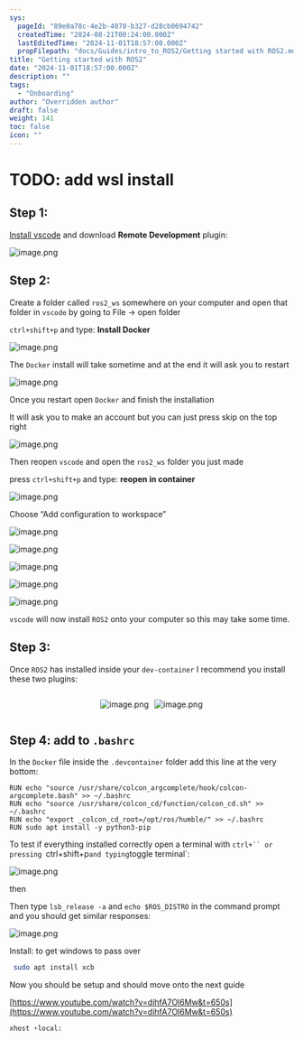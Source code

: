 ```yaml
---
sys:
  pageId: "89e0a78c-4e2b-4070-b327-d28cb0694742"
  createdTime: "2024-08-21T00:24:00.000Z"
  lastEditedTime: "2024-11-01T18:57:00.000Z"
  propFilepath: "docs/Guides/intro_to_ROS2/Getting started with ROS2.md"
title: "Getting started with ROS2"
date: "2024-11-01T18:57:00.000Z"
description: ""
tags:
  - "Onboarding"
author: "Overridden author"
draft: false
weight: 141
toc: false
icon: ""
---
```


# TODO: add wsl install

## Step 1:

[Install vscode](https://code.visualstudio.com/download) and download **Remote Development** plugin:

![image.png](https://prod-files-secure.s3.us-west-2.amazonaws.com/d518164a-d88e-44d1-a4ee-3adb3bd8bce0/efb52993-1881-4a40-b95e-6f020334f022/image.png?X-Amz-Algorithm=AWS4-HMAC-SHA256&X-Amz-Content-Sha256=UNSIGNED-PAYLOAD&X-Amz-Credential=ASIAZI2LB4665BEJH3E2%2F20250310%2Fus-west-2%2Fs3%2Faws4_request&X-Amz-Date=20250310T030808Z&X-Amz-Expires=3600&X-Amz-Security-Token=IQoJb3JpZ2luX2VjEDkaCXVzLXdlc3QtMiJHMEUCIQCcr4DFzslpUPxyLhYJDxw7ImfxKYYeHQk%2F4OAyid61FwIgQaJcjON1M0ekR0PB6cmfGcsl3u0a6EAaBlOxdE2EMyMqiAQIgv%2F%2F%2F%2F%2F%2F%2F%2F%2F%2FARAAGgw2Mzc0MjMxODM4MDUiDD49ek7JaQoTytaG0SrcA3klXP5PExQ3uQGDSgu4BbMtZtw7Pb%2FxBvF%2BqOC0%2FUsEMJi4Mf6hDfftJEhyDLO6goi0lwn7rlfZ4t2KNuo9hW1zvaXj2DHEJhmPRis8hAWTyQFRs7wzogqdUvSc6Dd8gjBhhapH9mZnSZxwgbG9kUQdqEDZLP9DurVAIh3DQ4h2bxmyjhilhTm6avbtVx%2FKoh4YKpX22kSCuIZQRyg3EUWxaRtIKfs5FwtfPmAiEzHYwJmUkWVxacZSrTvoTUsoP6GWnt8gR3kmbCMJbOBuCInKFjVYMlZQp%2BhpBDyggEMiTMaHLmeEi9ZW66uIK7QzXUqQS5gaABTqjuhboxzctoDOBcMUQLtf4KGscNFZh2No88MsReRWKtfLtYX5hPCCTFvnZ6fc6lmDhMuJekoj1WjiZm146urqUneqipc1%2BeHsrt9buhYzELs5Ze6%2FgKLSBr0byhkFyJm2l0oYUUpqeHBTmr8UzaAbxG3NlkJ9QNx%2B15AHsNcT4%2Bw6l0FxZYlR4SBeJC4OKS4KwLdbzktWDgPfWHkukvxs%2FwwngBpmE2y%2F1nSQ3HymlTHblZ4a4vzjMf7t6PtlCczDjZdTXf0wLmr0L0CIi8dcuOY9XId0OCTxbhzfctKmqfyID09KMJr7uL4GOqUBuOctqSld2B9Gx1jFs7o6TzD5ErvrurxnjWi1%2FRzKt2TMH8t20q3X8hNvVdxdjEkSYE00%2FAnS14q%2FPa3zRDCEZdUaxrIzGYmsiOSfUSP3%2FgRYkXp8nCIO8zBlwRXD%2BCcENAS7y4N%2FpT1YkKd4wQtz%2BXMbSic9sSLsCkM4A%2BuBHet0MGrdwIs1uUQ0FixF1d7riNGYswoZ64Y1Xf1IWXrGIGZYG632&X-Amz-Signature=67a312be94aaeb1ed097acc072bf06f30e9de5e0214717385baf49fed6dadc3b&X-Amz-SignedHeaders=host&x-id=GetObject)

## Step 2:

Create a folder called `ros2_ws` somewhere on your computer and open that folder in `vscode` by going to File → open folder 

`ctrl+shift+p` and type: **Install Docker**

![image.png](https://prod-files-secure.s3.us-west-2.amazonaws.com/d518164a-d88e-44d1-a4ee-3adb3bd8bce0/2269dc0e-1cd5-47ff-bceb-c04ad9b2eab0/image.png?X-Amz-Algorithm=AWS4-HMAC-SHA256&X-Amz-Content-Sha256=UNSIGNED-PAYLOAD&X-Amz-Credential=ASIAZI2LB4665BEJH3E2%2F20250310%2Fus-west-2%2Fs3%2Faws4_request&X-Amz-Date=20250310T030808Z&X-Amz-Expires=3600&X-Amz-Security-Token=IQoJb3JpZ2luX2VjEDkaCXVzLXdlc3QtMiJHMEUCIQCcr4DFzslpUPxyLhYJDxw7ImfxKYYeHQk%2F4OAyid61FwIgQaJcjON1M0ekR0PB6cmfGcsl3u0a6EAaBlOxdE2EMyMqiAQIgv%2F%2F%2F%2F%2F%2F%2F%2F%2F%2FARAAGgw2Mzc0MjMxODM4MDUiDD49ek7JaQoTytaG0SrcA3klXP5PExQ3uQGDSgu4BbMtZtw7Pb%2FxBvF%2BqOC0%2FUsEMJi4Mf6hDfftJEhyDLO6goi0lwn7rlfZ4t2KNuo9hW1zvaXj2DHEJhmPRis8hAWTyQFRs7wzogqdUvSc6Dd8gjBhhapH9mZnSZxwgbG9kUQdqEDZLP9DurVAIh3DQ4h2bxmyjhilhTm6avbtVx%2FKoh4YKpX22kSCuIZQRyg3EUWxaRtIKfs5FwtfPmAiEzHYwJmUkWVxacZSrTvoTUsoP6GWnt8gR3kmbCMJbOBuCInKFjVYMlZQp%2BhpBDyggEMiTMaHLmeEi9ZW66uIK7QzXUqQS5gaABTqjuhboxzctoDOBcMUQLtf4KGscNFZh2No88MsReRWKtfLtYX5hPCCTFvnZ6fc6lmDhMuJekoj1WjiZm146urqUneqipc1%2BeHsrt9buhYzELs5Ze6%2FgKLSBr0byhkFyJm2l0oYUUpqeHBTmr8UzaAbxG3NlkJ9QNx%2B15AHsNcT4%2Bw6l0FxZYlR4SBeJC4OKS4KwLdbzktWDgPfWHkukvxs%2FwwngBpmE2y%2F1nSQ3HymlTHblZ4a4vzjMf7t6PtlCczDjZdTXf0wLmr0L0CIi8dcuOY9XId0OCTxbhzfctKmqfyID09KMJr7uL4GOqUBuOctqSld2B9Gx1jFs7o6TzD5ErvrurxnjWi1%2FRzKt2TMH8t20q3X8hNvVdxdjEkSYE00%2FAnS14q%2FPa3zRDCEZdUaxrIzGYmsiOSfUSP3%2FgRYkXp8nCIO8zBlwRXD%2BCcENAS7y4N%2FpT1YkKd4wQtz%2BXMbSic9sSLsCkM4A%2BuBHet0MGrdwIs1uUQ0FixF1d7riNGYswoZ64Y1Xf1IWXrGIGZYG632&X-Amz-Signature=864abb2736c01fcb78b2a742a8e9e67dcb6234da0062443c67d26d904ea7a20e&X-Amz-SignedHeaders=host&x-id=GetObject)

The `Docker` install will take sometime and at the end it will ask you to restart

![image.png](https://prod-files-secure.s3.us-west-2.amazonaws.com/d518164a-d88e-44d1-a4ee-3adb3bd8bce0/ed233f78-be33-4b1f-b89c-9c346c0e961e/image.png?X-Amz-Algorithm=AWS4-HMAC-SHA256&X-Amz-Content-Sha256=UNSIGNED-PAYLOAD&X-Amz-Credential=ASIAZI2LB4665BEJH3E2%2F20250310%2Fus-west-2%2Fs3%2Faws4_request&X-Amz-Date=20250310T030808Z&X-Amz-Expires=3600&X-Amz-Security-Token=IQoJb3JpZ2luX2VjEDkaCXVzLXdlc3QtMiJHMEUCIQCcr4DFzslpUPxyLhYJDxw7ImfxKYYeHQk%2F4OAyid61FwIgQaJcjON1M0ekR0PB6cmfGcsl3u0a6EAaBlOxdE2EMyMqiAQIgv%2F%2F%2F%2F%2F%2F%2F%2F%2F%2FARAAGgw2Mzc0MjMxODM4MDUiDD49ek7JaQoTytaG0SrcA3klXP5PExQ3uQGDSgu4BbMtZtw7Pb%2FxBvF%2BqOC0%2FUsEMJi4Mf6hDfftJEhyDLO6goi0lwn7rlfZ4t2KNuo9hW1zvaXj2DHEJhmPRis8hAWTyQFRs7wzogqdUvSc6Dd8gjBhhapH9mZnSZxwgbG9kUQdqEDZLP9DurVAIh3DQ4h2bxmyjhilhTm6avbtVx%2FKoh4YKpX22kSCuIZQRyg3EUWxaRtIKfs5FwtfPmAiEzHYwJmUkWVxacZSrTvoTUsoP6GWnt8gR3kmbCMJbOBuCInKFjVYMlZQp%2BhpBDyggEMiTMaHLmeEi9ZW66uIK7QzXUqQS5gaABTqjuhboxzctoDOBcMUQLtf4KGscNFZh2No88MsReRWKtfLtYX5hPCCTFvnZ6fc6lmDhMuJekoj1WjiZm146urqUneqipc1%2BeHsrt9buhYzELs5Ze6%2FgKLSBr0byhkFyJm2l0oYUUpqeHBTmr8UzaAbxG3NlkJ9QNx%2B15AHsNcT4%2Bw6l0FxZYlR4SBeJC4OKS4KwLdbzktWDgPfWHkukvxs%2FwwngBpmE2y%2F1nSQ3HymlTHblZ4a4vzjMf7t6PtlCczDjZdTXf0wLmr0L0CIi8dcuOY9XId0OCTxbhzfctKmqfyID09KMJr7uL4GOqUBuOctqSld2B9Gx1jFs7o6TzD5ErvrurxnjWi1%2FRzKt2TMH8t20q3X8hNvVdxdjEkSYE00%2FAnS14q%2FPa3zRDCEZdUaxrIzGYmsiOSfUSP3%2FgRYkXp8nCIO8zBlwRXD%2BCcENAS7y4N%2FpT1YkKd4wQtz%2BXMbSic9sSLsCkM4A%2BuBHet0MGrdwIs1uUQ0FixF1d7riNGYswoZ64Y1Xf1IWXrGIGZYG632&X-Amz-Signature=7588591a12c3576c58a8ca904b3c011aa2a4f3555c9a64b1c90c030f093c65bd&X-Amz-SignedHeaders=host&x-id=GetObject)

Once you restart open `Docker` and finish the installation

It will ask you to make an account but you can just press skip on the top right

![image.png](https://prod-files-secure.s3.us-west-2.amazonaws.com/d518164a-d88e-44d1-a4ee-3adb3bd8bce0/21010ad9-1659-4fd9-9f59-9932a09b2a3d/image.png?X-Amz-Algorithm=AWS4-HMAC-SHA256&X-Amz-Content-Sha256=UNSIGNED-PAYLOAD&X-Amz-Credential=ASIAZI2LB4665BEJH3E2%2F20250310%2Fus-west-2%2Fs3%2Faws4_request&X-Amz-Date=20250310T030809Z&X-Amz-Expires=3600&X-Amz-Security-Token=IQoJb3JpZ2luX2VjEDkaCXVzLXdlc3QtMiJHMEUCIQCcr4DFzslpUPxyLhYJDxw7ImfxKYYeHQk%2F4OAyid61FwIgQaJcjON1M0ekR0PB6cmfGcsl3u0a6EAaBlOxdE2EMyMqiAQIgv%2F%2F%2F%2F%2F%2F%2F%2F%2F%2FARAAGgw2Mzc0MjMxODM4MDUiDD49ek7JaQoTytaG0SrcA3klXP5PExQ3uQGDSgu4BbMtZtw7Pb%2FxBvF%2BqOC0%2FUsEMJi4Mf6hDfftJEhyDLO6goi0lwn7rlfZ4t2KNuo9hW1zvaXj2DHEJhmPRis8hAWTyQFRs7wzogqdUvSc6Dd8gjBhhapH9mZnSZxwgbG9kUQdqEDZLP9DurVAIh3DQ4h2bxmyjhilhTm6avbtVx%2FKoh4YKpX22kSCuIZQRyg3EUWxaRtIKfs5FwtfPmAiEzHYwJmUkWVxacZSrTvoTUsoP6GWnt8gR3kmbCMJbOBuCInKFjVYMlZQp%2BhpBDyggEMiTMaHLmeEi9ZW66uIK7QzXUqQS5gaABTqjuhboxzctoDOBcMUQLtf4KGscNFZh2No88MsReRWKtfLtYX5hPCCTFvnZ6fc6lmDhMuJekoj1WjiZm146urqUneqipc1%2BeHsrt9buhYzELs5Ze6%2FgKLSBr0byhkFyJm2l0oYUUpqeHBTmr8UzaAbxG3NlkJ9QNx%2B15AHsNcT4%2Bw6l0FxZYlR4SBeJC4OKS4KwLdbzktWDgPfWHkukvxs%2FwwngBpmE2y%2F1nSQ3HymlTHblZ4a4vzjMf7t6PtlCczDjZdTXf0wLmr0L0CIi8dcuOY9XId0OCTxbhzfctKmqfyID09KMJr7uL4GOqUBuOctqSld2B9Gx1jFs7o6TzD5ErvrurxnjWi1%2FRzKt2TMH8t20q3X8hNvVdxdjEkSYE00%2FAnS14q%2FPa3zRDCEZdUaxrIzGYmsiOSfUSP3%2FgRYkXp8nCIO8zBlwRXD%2BCcENAS7y4N%2FpT1YkKd4wQtz%2BXMbSic9sSLsCkM4A%2BuBHet0MGrdwIs1uUQ0FixF1d7riNGYswoZ64Y1Xf1IWXrGIGZYG632&X-Amz-Signature=d0dbae22f683b318b8e9465b3753fe75336db07ed7718e143a7def092f9d5191&X-Amz-SignedHeaders=host&x-id=GetObject)

Then reopen `vscode` and open the `ros2_ws` folder you just made

press `ctrl+shift+p` and type: **reopen in container**

![image.png](https://prod-files-secure.s3.us-west-2.amazonaws.com/d518164a-d88e-44d1-a4ee-3adb3bd8bce0/4e93b8c2-41ad-488c-8095-c74205196118/image.png?X-Amz-Algorithm=AWS4-HMAC-SHA256&X-Amz-Content-Sha256=UNSIGNED-PAYLOAD&X-Amz-Credential=ASIAZI2LB4665BEJH3E2%2F20250310%2Fus-west-2%2Fs3%2Faws4_request&X-Amz-Date=20250310T030808Z&X-Amz-Expires=3600&X-Amz-Security-Token=IQoJb3JpZ2luX2VjEDkaCXVzLXdlc3QtMiJHMEUCIQCcr4DFzslpUPxyLhYJDxw7ImfxKYYeHQk%2F4OAyid61FwIgQaJcjON1M0ekR0PB6cmfGcsl3u0a6EAaBlOxdE2EMyMqiAQIgv%2F%2F%2F%2F%2F%2F%2F%2F%2F%2FARAAGgw2Mzc0MjMxODM4MDUiDD49ek7JaQoTytaG0SrcA3klXP5PExQ3uQGDSgu4BbMtZtw7Pb%2FxBvF%2BqOC0%2FUsEMJi4Mf6hDfftJEhyDLO6goi0lwn7rlfZ4t2KNuo9hW1zvaXj2DHEJhmPRis8hAWTyQFRs7wzogqdUvSc6Dd8gjBhhapH9mZnSZxwgbG9kUQdqEDZLP9DurVAIh3DQ4h2bxmyjhilhTm6avbtVx%2FKoh4YKpX22kSCuIZQRyg3EUWxaRtIKfs5FwtfPmAiEzHYwJmUkWVxacZSrTvoTUsoP6GWnt8gR3kmbCMJbOBuCInKFjVYMlZQp%2BhpBDyggEMiTMaHLmeEi9ZW66uIK7QzXUqQS5gaABTqjuhboxzctoDOBcMUQLtf4KGscNFZh2No88MsReRWKtfLtYX5hPCCTFvnZ6fc6lmDhMuJekoj1WjiZm146urqUneqipc1%2BeHsrt9buhYzELs5Ze6%2FgKLSBr0byhkFyJm2l0oYUUpqeHBTmr8UzaAbxG3NlkJ9QNx%2B15AHsNcT4%2Bw6l0FxZYlR4SBeJC4OKS4KwLdbzktWDgPfWHkukvxs%2FwwngBpmE2y%2F1nSQ3HymlTHblZ4a4vzjMf7t6PtlCczDjZdTXf0wLmr0L0CIi8dcuOY9XId0OCTxbhzfctKmqfyID09KMJr7uL4GOqUBuOctqSld2B9Gx1jFs7o6TzD5ErvrurxnjWi1%2FRzKt2TMH8t20q3X8hNvVdxdjEkSYE00%2FAnS14q%2FPa3zRDCEZdUaxrIzGYmsiOSfUSP3%2FgRYkXp8nCIO8zBlwRXD%2BCcENAS7y4N%2FpT1YkKd4wQtz%2BXMbSic9sSLsCkM4A%2BuBHet0MGrdwIs1uUQ0FixF1d7riNGYswoZ64Y1Xf1IWXrGIGZYG632&X-Amz-Signature=e9c9d73e9981cad1b6ebab276a90b4afb0b4d435defb6cfbcd38597441e690d3&X-Amz-SignedHeaders=host&x-id=GetObject)

Choose “Add configuration to workspace”

![image.png](https://prod-files-secure.s3.us-west-2.amazonaws.com/d518164a-d88e-44d1-a4ee-3adb3bd8bce0/9560b282-5060-4989-ba37-97e7b2c22476/image.png?X-Amz-Algorithm=AWS4-HMAC-SHA256&X-Amz-Content-Sha256=UNSIGNED-PAYLOAD&X-Amz-Credential=ASIAZI2LB4665BEJH3E2%2F20250310%2Fus-west-2%2Fs3%2Faws4_request&X-Amz-Date=20250310T030808Z&X-Amz-Expires=3600&X-Amz-Security-Token=IQoJb3JpZ2luX2VjEDkaCXVzLXdlc3QtMiJHMEUCIQCcr4DFzslpUPxyLhYJDxw7ImfxKYYeHQk%2F4OAyid61FwIgQaJcjON1M0ekR0PB6cmfGcsl3u0a6EAaBlOxdE2EMyMqiAQIgv%2F%2F%2F%2F%2F%2F%2F%2F%2F%2FARAAGgw2Mzc0MjMxODM4MDUiDD49ek7JaQoTytaG0SrcA3klXP5PExQ3uQGDSgu4BbMtZtw7Pb%2FxBvF%2BqOC0%2FUsEMJi4Mf6hDfftJEhyDLO6goi0lwn7rlfZ4t2KNuo9hW1zvaXj2DHEJhmPRis8hAWTyQFRs7wzogqdUvSc6Dd8gjBhhapH9mZnSZxwgbG9kUQdqEDZLP9DurVAIh3DQ4h2bxmyjhilhTm6avbtVx%2FKoh4YKpX22kSCuIZQRyg3EUWxaRtIKfs5FwtfPmAiEzHYwJmUkWVxacZSrTvoTUsoP6GWnt8gR3kmbCMJbOBuCInKFjVYMlZQp%2BhpBDyggEMiTMaHLmeEi9ZW66uIK7QzXUqQS5gaABTqjuhboxzctoDOBcMUQLtf4KGscNFZh2No88MsReRWKtfLtYX5hPCCTFvnZ6fc6lmDhMuJekoj1WjiZm146urqUneqipc1%2BeHsrt9buhYzELs5Ze6%2FgKLSBr0byhkFyJm2l0oYUUpqeHBTmr8UzaAbxG3NlkJ9QNx%2B15AHsNcT4%2Bw6l0FxZYlR4SBeJC4OKS4KwLdbzktWDgPfWHkukvxs%2FwwngBpmE2y%2F1nSQ3HymlTHblZ4a4vzjMf7t6PtlCczDjZdTXf0wLmr0L0CIi8dcuOY9XId0OCTxbhzfctKmqfyID09KMJr7uL4GOqUBuOctqSld2B9Gx1jFs7o6TzD5ErvrurxnjWi1%2FRzKt2TMH8t20q3X8hNvVdxdjEkSYE00%2FAnS14q%2FPa3zRDCEZdUaxrIzGYmsiOSfUSP3%2FgRYkXp8nCIO8zBlwRXD%2BCcENAS7y4N%2FpT1YkKd4wQtz%2BXMbSic9sSLsCkM4A%2BuBHet0MGrdwIs1uUQ0FixF1d7riNGYswoZ64Y1Xf1IWXrGIGZYG632&X-Amz-Signature=257f0ef2f2f563f553e28a640d73ce0ad33c7381b71ed21da157bde512aa2470&X-Amz-SignedHeaders=host&x-id=GetObject)

![image.png](https://prod-files-secure.s3.us-west-2.amazonaws.com/d518164a-d88e-44d1-a4ee-3adb3bd8bce0/2ee63f81-886b-48e8-a553-dc6e5eac99e4/image.png?X-Amz-Algorithm=AWS4-HMAC-SHA256&X-Amz-Content-Sha256=UNSIGNED-PAYLOAD&X-Amz-Credential=ASIAZI2LB4665BEJH3E2%2F20250310%2Fus-west-2%2Fs3%2Faws4_request&X-Amz-Date=20250310T030808Z&X-Amz-Expires=3600&X-Amz-Security-Token=IQoJb3JpZ2luX2VjEDkaCXVzLXdlc3QtMiJHMEUCIQCcr4DFzslpUPxyLhYJDxw7ImfxKYYeHQk%2F4OAyid61FwIgQaJcjON1M0ekR0PB6cmfGcsl3u0a6EAaBlOxdE2EMyMqiAQIgv%2F%2F%2F%2F%2F%2F%2F%2F%2F%2FARAAGgw2Mzc0MjMxODM4MDUiDD49ek7JaQoTytaG0SrcA3klXP5PExQ3uQGDSgu4BbMtZtw7Pb%2FxBvF%2BqOC0%2FUsEMJi4Mf6hDfftJEhyDLO6goi0lwn7rlfZ4t2KNuo9hW1zvaXj2DHEJhmPRis8hAWTyQFRs7wzogqdUvSc6Dd8gjBhhapH9mZnSZxwgbG9kUQdqEDZLP9DurVAIh3DQ4h2bxmyjhilhTm6avbtVx%2FKoh4YKpX22kSCuIZQRyg3EUWxaRtIKfs5FwtfPmAiEzHYwJmUkWVxacZSrTvoTUsoP6GWnt8gR3kmbCMJbOBuCInKFjVYMlZQp%2BhpBDyggEMiTMaHLmeEi9ZW66uIK7QzXUqQS5gaABTqjuhboxzctoDOBcMUQLtf4KGscNFZh2No88MsReRWKtfLtYX5hPCCTFvnZ6fc6lmDhMuJekoj1WjiZm146urqUneqipc1%2BeHsrt9buhYzELs5Ze6%2FgKLSBr0byhkFyJm2l0oYUUpqeHBTmr8UzaAbxG3NlkJ9QNx%2B15AHsNcT4%2Bw6l0FxZYlR4SBeJC4OKS4KwLdbzktWDgPfWHkukvxs%2FwwngBpmE2y%2F1nSQ3HymlTHblZ4a4vzjMf7t6PtlCczDjZdTXf0wLmr0L0CIi8dcuOY9XId0OCTxbhzfctKmqfyID09KMJr7uL4GOqUBuOctqSld2B9Gx1jFs7o6TzD5ErvrurxnjWi1%2FRzKt2TMH8t20q3X8hNvVdxdjEkSYE00%2FAnS14q%2FPa3zRDCEZdUaxrIzGYmsiOSfUSP3%2FgRYkXp8nCIO8zBlwRXD%2BCcENAS7y4N%2FpT1YkKd4wQtz%2BXMbSic9sSLsCkM4A%2BuBHet0MGrdwIs1uUQ0FixF1d7riNGYswoZ64Y1Xf1IWXrGIGZYG632&X-Amz-Signature=040688da61ef6113c7b44a49c44f22a3e4c76f7f175cb81bb91ba74dec442a99&X-Amz-SignedHeaders=host&x-id=GetObject)

![image.png](https://prod-files-secure.s3.us-west-2.amazonaws.com/d518164a-d88e-44d1-a4ee-3adb3bd8bce0/ae1580b2-b048-407e-aed9-b584224a7a04/image.png?X-Amz-Algorithm=AWS4-HMAC-SHA256&X-Amz-Content-Sha256=UNSIGNED-PAYLOAD&X-Amz-Credential=ASIAZI2LB4665BEJH3E2%2F20250310%2Fus-west-2%2Fs3%2Faws4_request&X-Amz-Date=20250310T030808Z&X-Amz-Expires=3600&X-Amz-Security-Token=IQoJb3JpZ2luX2VjEDkaCXVzLXdlc3QtMiJHMEUCIQCcr4DFzslpUPxyLhYJDxw7ImfxKYYeHQk%2F4OAyid61FwIgQaJcjON1M0ekR0PB6cmfGcsl3u0a6EAaBlOxdE2EMyMqiAQIgv%2F%2F%2F%2F%2F%2F%2F%2F%2F%2FARAAGgw2Mzc0MjMxODM4MDUiDD49ek7JaQoTytaG0SrcA3klXP5PExQ3uQGDSgu4BbMtZtw7Pb%2FxBvF%2BqOC0%2FUsEMJi4Mf6hDfftJEhyDLO6goi0lwn7rlfZ4t2KNuo9hW1zvaXj2DHEJhmPRis8hAWTyQFRs7wzogqdUvSc6Dd8gjBhhapH9mZnSZxwgbG9kUQdqEDZLP9DurVAIh3DQ4h2bxmyjhilhTm6avbtVx%2FKoh4YKpX22kSCuIZQRyg3EUWxaRtIKfs5FwtfPmAiEzHYwJmUkWVxacZSrTvoTUsoP6GWnt8gR3kmbCMJbOBuCInKFjVYMlZQp%2BhpBDyggEMiTMaHLmeEi9ZW66uIK7QzXUqQS5gaABTqjuhboxzctoDOBcMUQLtf4KGscNFZh2No88MsReRWKtfLtYX5hPCCTFvnZ6fc6lmDhMuJekoj1WjiZm146urqUneqipc1%2BeHsrt9buhYzELs5Ze6%2FgKLSBr0byhkFyJm2l0oYUUpqeHBTmr8UzaAbxG3NlkJ9QNx%2B15AHsNcT4%2Bw6l0FxZYlR4SBeJC4OKS4KwLdbzktWDgPfWHkukvxs%2FwwngBpmE2y%2F1nSQ3HymlTHblZ4a4vzjMf7t6PtlCczDjZdTXf0wLmr0L0CIi8dcuOY9XId0OCTxbhzfctKmqfyID09KMJr7uL4GOqUBuOctqSld2B9Gx1jFs7o6TzD5ErvrurxnjWi1%2FRzKt2TMH8t20q3X8hNvVdxdjEkSYE00%2FAnS14q%2FPa3zRDCEZdUaxrIzGYmsiOSfUSP3%2FgRYkXp8nCIO8zBlwRXD%2BCcENAS7y4N%2FpT1YkKd4wQtz%2BXMbSic9sSLsCkM4A%2BuBHet0MGrdwIs1uUQ0FixF1d7riNGYswoZ64Y1Xf1IWXrGIGZYG632&X-Amz-Signature=d8c6c5538279a3833b835da919a13732fad4242cc37015a09ecc19809826088f&X-Amz-SignedHeaders=host&x-id=GetObject)

![image.png](https://prod-files-secure.s3.us-west-2.amazonaws.com/d518164a-d88e-44d1-a4ee-3adb3bd8bce0/53255b28-f75e-430f-b9e3-c0ac8577e42b/image.png?X-Amz-Algorithm=AWS4-HMAC-SHA256&X-Amz-Content-Sha256=UNSIGNED-PAYLOAD&X-Amz-Credential=ASIAZI2LB4665BEJH3E2%2F20250310%2Fus-west-2%2Fs3%2Faws4_request&X-Amz-Date=20250310T030808Z&X-Amz-Expires=3600&X-Amz-Security-Token=IQoJb3JpZ2luX2VjEDkaCXVzLXdlc3QtMiJHMEUCIQCcr4DFzslpUPxyLhYJDxw7ImfxKYYeHQk%2F4OAyid61FwIgQaJcjON1M0ekR0PB6cmfGcsl3u0a6EAaBlOxdE2EMyMqiAQIgv%2F%2F%2F%2F%2F%2F%2F%2F%2F%2FARAAGgw2Mzc0MjMxODM4MDUiDD49ek7JaQoTytaG0SrcA3klXP5PExQ3uQGDSgu4BbMtZtw7Pb%2FxBvF%2BqOC0%2FUsEMJi4Mf6hDfftJEhyDLO6goi0lwn7rlfZ4t2KNuo9hW1zvaXj2DHEJhmPRis8hAWTyQFRs7wzogqdUvSc6Dd8gjBhhapH9mZnSZxwgbG9kUQdqEDZLP9DurVAIh3DQ4h2bxmyjhilhTm6avbtVx%2FKoh4YKpX22kSCuIZQRyg3EUWxaRtIKfs5FwtfPmAiEzHYwJmUkWVxacZSrTvoTUsoP6GWnt8gR3kmbCMJbOBuCInKFjVYMlZQp%2BhpBDyggEMiTMaHLmeEi9ZW66uIK7QzXUqQS5gaABTqjuhboxzctoDOBcMUQLtf4KGscNFZh2No88MsReRWKtfLtYX5hPCCTFvnZ6fc6lmDhMuJekoj1WjiZm146urqUneqipc1%2BeHsrt9buhYzELs5Ze6%2FgKLSBr0byhkFyJm2l0oYUUpqeHBTmr8UzaAbxG3NlkJ9QNx%2B15AHsNcT4%2Bw6l0FxZYlR4SBeJC4OKS4KwLdbzktWDgPfWHkukvxs%2FwwngBpmE2y%2F1nSQ3HymlTHblZ4a4vzjMf7t6PtlCczDjZdTXf0wLmr0L0CIi8dcuOY9XId0OCTxbhzfctKmqfyID09KMJr7uL4GOqUBuOctqSld2B9Gx1jFs7o6TzD5ErvrurxnjWi1%2FRzKt2TMH8t20q3X8hNvVdxdjEkSYE00%2FAnS14q%2FPa3zRDCEZdUaxrIzGYmsiOSfUSP3%2FgRYkXp8nCIO8zBlwRXD%2BCcENAS7y4N%2FpT1YkKd4wQtz%2BXMbSic9sSLsCkM4A%2BuBHet0MGrdwIs1uUQ0FixF1d7riNGYswoZ64Y1Xf1IWXrGIGZYG632&X-Amz-Signature=62ee8d1b385d3b81ba2c2e742c99a38b553a9abc4f0cb8e3d326ecbcfe3fb0cf&X-Amz-SignedHeaders=host&x-id=GetObject)

![image.png](https://prod-files-secure.s3.us-west-2.amazonaws.com/d518164a-d88e-44d1-a4ee-3adb3bd8bce0/7c562767-5af9-4ffb-97d1-327bcdf4ee00/image.png?X-Amz-Algorithm=AWS4-HMAC-SHA256&X-Amz-Content-Sha256=UNSIGNED-PAYLOAD&X-Amz-Credential=ASIAZI2LB4665BEJH3E2%2F20250310%2Fus-west-2%2Fs3%2Faws4_request&X-Amz-Date=20250310T030808Z&X-Amz-Expires=3600&X-Amz-Security-Token=IQoJb3JpZ2luX2VjEDkaCXVzLXdlc3QtMiJHMEUCIQCcr4DFzslpUPxyLhYJDxw7ImfxKYYeHQk%2F4OAyid61FwIgQaJcjON1M0ekR0PB6cmfGcsl3u0a6EAaBlOxdE2EMyMqiAQIgv%2F%2F%2F%2F%2F%2F%2F%2F%2F%2FARAAGgw2Mzc0MjMxODM4MDUiDD49ek7JaQoTytaG0SrcA3klXP5PExQ3uQGDSgu4BbMtZtw7Pb%2FxBvF%2BqOC0%2FUsEMJi4Mf6hDfftJEhyDLO6goi0lwn7rlfZ4t2KNuo9hW1zvaXj2DHEJhmPRis8hAWTyQFRs7wzogqdUvSc6Dd8gjBhhapH9mZnSZxwgbG9kUQdqEDZLP9DurVAIh3DQ4h2bxmyjhilhTm6avbtVx%2FKoh4YKpX22kSCuIZQRyg3EUWxaRtIKfs5FwtfPmAiEzHYwJmUkWVxacZSrTvoTUsoP6GWnt8gR3kmbCMJbOBuCInKFjVYMlZQp%2BhpBDyggEMiTMaHLmeEi9ZW66uIK7QzXUqQS5gaABTqjuhboxzctoDOBcMUQLtf4KGscNFZh2No88MsReRWKtfLtYX5hPCCTFvnZ6fc6lmDhMuJekoj1WjiZm146urqUneqipc1%2BeHsrt9buhYzELs5Ze6%2FgKLSBr0byhkFyJm2l0oYUUpqeHBTmr8UzaAbxG3NlkJ9QNx%2B15AHsNcT4%2Bw6l0FxZYlR4SBeJC4OKS4KwLdbzktWDgPfWHkukvxs%2FwwngBpmE2y%2F1nSQ3HymlTHblZ4a4vzjMf7t6PtlCczDjZdTXf0wLmr0L0CIi8dcuOY9XId0OCTxbhzfctKmqfyID09KMJr7uL4GOqUBuOctqSld2B9Gx1jFs7o6TzD5ErvrurxnjWi1%2FRzKt2TMH8t20q3X8hNvVdxdjEkSYE00%2FAnS14q%2FPa3zRDCEZdUaxrIzGYmsiOSfUSP3%2FgRYkXp8nCIO8zBlwRXD%2BCcENAS7y4N%2FpT1YkKd4wQtz%2BXMbSic9sSLsCkM4A%2BuBHet0MGrdwIs1uUQ0FixF1d7riNGYswoZ64Y1Xf1IWXrGIGZYG632&X-Amz-Signature=283b10470f4db290cbb314a6c15386ff5279bf90e46c9ab540006656166f1cdb&X-Amz-SignedHeaders=host&x-id=GetObject)

`vscode` will now install `ROS2` onto your computer so this may take some time.

## Step 3:

Once `ROS2` has installed inside your `dev-container` I recommend you install these two plugins:

<div style="display: flex;flex-direction: row; column-gap:10px; max-width: 630px;justify-content: center;">
<div>

![image.png](https://prod-files-secure.s3.us-west-2.amazonaws.com/d518164a-d88e-44d1-a4ee-3adb3bd8bce0/3fc3d550-5a54-4ba1-ba6b-faa01cdb7369/image.png?X-Amz-Algorithm=AWS4-HMAC-SHA256&X-Amz-Content-Sha256=UNSIGNED-PAYLOAD&X-Amz-Credential=ASIAZI2LB466RBXXQFYR%2F20250310%2Fus-west-2%2Fs3%2Faws4_request&X-Amz-Date=20250310T030813Z&X-Amz-Expires=3600&X-Amz-Security-Token=IQoJb3JpZ2luX2VjEDkaCXVzLXdlc3QtMiJHMEUCIQCyREPT1EbR6rMQeP%2B8R1yMfRjXUeA6%2FK455m06FedYiwIgaGIeILmlbWc33ChugIrzzsBMn%2FXw%2FNkpQdnGiG2qPAIqiAQIgv%2F%2F%2F%2F%2F%2F%2F%2F%2F%2FARAAGgw2Mzc0MjMxODM4MDUiDJ5PvaObAY1TTD9keCrcA2oeEctsWEeOi%2BpvoQ7ReKSCmfgHkGVg9BQkeOQ3rgUefTOoYyfeNRiTSBIWin1EG9zq%2FMIU3Cq1zoM3%2FWZOS0ztySfmeQZfnaO%2BE1JBZbUfIsxL52JPv9hJmyijXTUaYgJ7HRdciHpvQuEj%2FcsvU9PH%2BcKcU7FUwJ%2FeKOrg0wpeb14NPx3vslw1yMHMlmOr%2F6IqZvO1mIs%2BuR669UUENig0zgqttmdQ6WqJizdBW5XSJw9%2F103%2FLxnPSii4V5vPNlxT6jZlQcoSU6iwO%2FcDAgAWtqqcOa%2BIckHEQSGkMgnoY3cIMBbgas%2B60uRbt8q3jEPpvzjR9zjfw6qI4cfc2gRJMmSaB0ZioIpLoYtjPah5M6n77H76%2BEQDOObQtBXfTQnM78AVrVdRZXAHoIvFkD54fSJHOz5H77GX0oKGixBVAgBXNTta87Olcp%2FICPlLvNPjHve1zlsB8yeQ6wjEGftYX7TM7G%2FFiKlt0I5iE4S%2BRiQb6jHA26mhXyqml1MUnW6KBYZWHFAPXS2SVh9AgsUsceoERZuaZQZ5uYo1nmTyLYT5lXz8dL6OIJ25owr7bFuzR23a7puqFudB%2Bqt%2B6DhfewRoN5nRsn7zrpCgy2KV2WLOwdqnVYOXUrhDMJ77uL4GOqUBBxf%2B8dnNkxcWeqDM6%2BpTH3phHpF91kHENP9Mm7W1f2kcTnDNoHEyQbBgn53snK%2BHiaY4kbB9nRnkTtFnl%2B%2F%2BF7PQkevUbTsq0nrBIV%2BdIIXpie7dbzfqA9F%2FeVX%2FAkU5%2BR6U4z4gzCVTYdO3Speg8uLvOXxcfixvdtizl0cJrCLnxZaESR8LmTg7AsU6RJbvTSVJsKxzOM6BdRidDVX93mKi5Q9K&X-Amz-Signature=ffd78cfbe064179b64d48652668f29382e5e1480212224ea95a86bf2e61da563&X-Amz-SignedHeaders=host&x-id=GetObject)

</div>
<div>

![image.png](https://prod-files-secure.s3.us-west-2.amazonaws.com/d518164a-d88e-44d1-a4ee-3adb3bd8bce0/d994cc66-13c2-4093-a5a3-f84cf4601a82/image.png?X-Amz-Algorithm=AWS4-HMAC-SHA256&X-Amz-Content-Sha256=UNSIGNED-PAYLOAD&X-Amz-Credential=ASIAZI2LB466R76U3N3P%2F20250310%2Fus-west-2%2Fs3%2Faws4_request&X-Amz-Date=20250310T030813Z&X-Amz-Expires=3600&X-Amz-Security-Token=IQoJb3JpZ2luX2VjEDoaCXVzLXdlc3QtMiJHMEUCIDWxNP0A7bbXQQ5oygNP7FjEzC7RolMa%2B%2FIKLaibIhCCAiEA2HxPZSMB3G9Gi2KPddy2wIQzNXf84%2FOGj0z26jVq9PwqiAQIg%2F%2F%2F%2F%2F%2F%2F%2F%2F%2F%2FARAAGgw2Mzc0MjMxODM4MDUiDM%2BTgwFr2kEZGOP1CyrcA%2B7A%2Fm02I0%2F1%2BLtVHHroNPeCHN8%2FvgMs9cBGAkzjHEEw94t2wzAP6ytCDuNXrDqYOsWuo3GjyhKwsVvFs8npmD0xOe5b%2FoQxad41mHdW0uM5q9g9VQeB11eoS%2BxEP5SEp9PBwXJJTvUDnWNfRCa0FAhipJbN5akQ1kDwuBsVrP2ZlkdZEdFGNtPvcnt2MjY%2F8BoB01Bm3rJlk0qqnrEV7FUvd79IvmSM1HwzfKbhb1N4zattkQ3GO100bly6zwAxWldiXVd1x6FKnX3nOINdGTxg12oYIyHNBeKbtlEAy4ZSie65DfVrnA6BNyl%2Fi1T%2FVj3F32rApwxf3Pee4Tn8xnN48S0LVhc%2F7Bdtcf1hJOB%2FEsM8dN1qDYmpXNIh7Kktt7KFTtbngbRVco7l18a1R4kbG3DBQGwSm4MV3B2eVMQXQ3ktxuicL53U5QwivNcGAb5wZwngObilAnl0z215xEB2h%2Fw8uFYRutFFIyCezUcs1XhDN1JUVie8Vv0C%2FPvizxCDkOIYxJCQuFASxJtfz83MhxmjQysSe5HL8z471ljZWFduP%2B4u1dm11RQBFqylWErJCk5D0wo%2BAU3v4N2BQRQa%2BtSMWQG%2BVtAqGyWZQbbIqWKtFODYqv%2Fvx3CHMMaHub4GOqUBwemofwIsmCRu06C0ztjMjYsbb79UMq22P5qlHq0Vf2sorqLQRviueIYf5uA6WiHOhzMcbVfr9IfQevN%2FWVxXCHsYQyWaTytqXoy24vQDO2pr7Rr9y7f3x%2B6a15yk8wDgayTRT6b0TTfkrJQRa7DVBSIKuPtKuH2T7%2BE2Fqk%2FUCdqyF9h4Qnix%2BOlZvY7ciV39sJ%2B7ywEdKnE%2BvHw9upOqt30p7rb&X-Amz-Signature=7b6a28e5288bb98990a25aff74a483d22bf0dd7a30a6d71bd217526e2607cdae&X-Amz-SignedHeaders=host&x-id=GetObject)

</div>
</div>

## Step 4: add to `.bashrc`

In the `Docker` file inside the `.devcontainer` folder add this line at the very bottom: 

```docker
RUN echo "source /usr/share/colcon_argcomplete/hook/colcon-argcomplete.bash" >> ~/.bashrc
RUN echo "source /usr/share/colcon_cd/function/colcon_cd.sh" >> ~/.bashrc
RUN echo "export _colcon_cd_root=/opt/ros/humble/" >> ~/.bashrc
RUN sudo apt install -y python3-pip 
```

To test if everything installed correctly open a terminal with `ctrl+`` or pressing `ctrl+shift+p` and typing `toggle terminal`:

![image.png](https://prod-files-secure.s3.us-west-2.amazonaws.com/d518164a-d88e-44d1-a4ee-3adb3bd8bce0/6a4943d8-b04e-4c02-9a58-775f3384d1a5/image.png?X-Amz-Algorithm=AWS4-HMAC-SHA256&X-Amz-Content-Sha256=UNSIGNED-PAYLOAD&X-Amz-Credential=ASIAZI2LB4665BEJH3E2%2F20250310%2Fus-west-2%2Fs3%2Faws4_request&X-Amz-Date=20250310T030808Z&X-Amz-Expires=3600&X-Amz-Security-Token=IQoJb3JpZ2luX2VjEDkaCXVzLXdlc3QtMiJHMEUCIQCcr4DFzslpUPxyLhYJDxw7ImfxKYYeHQk%2F4OAyid61FwIgQaJcjON1M0ekR0PB6cmfGcsl3u0a6EAaBlOxdE2EMyMqiAQIgv%2F%2F%2F%2F%2F%2F%2F%2F%2F%2FARAAGgw2Mzc0MjMxODM4MDUiDD49ek7JaQoTytaG0SrcA3klXP5PExQ3uQGDSgu4BbMtZtw7Pb%2FxBvF%2BqOC0%2FUsEMJi4Mf6hDfftJEhyDLO6goi0lwn7rlfZ4t2KNuo9hW1zvaXj2DHEJhmPRis8hAWTyQFRs7wzogqdUvSc6Dd8gjBhhapH9mZnSZxwgbG9kUQdqEDZLP9DurVAIh3DQ4h2bxmyjhilhTm6avbtVx%2FKoh4YKpX22kSCuIZQRyg3EUWxaRtIKfs5FwtfPmAiEzHYwJmUkWVxacZSrTvoTUsoP6GWnt8gR3kmbCMJbOBuCInKFjVYMlZQp%2BhpBDyggEMiTMaHLmeEi9ZW66uIK7QzXUqQS5gaABTqjuhboxzctoDOBcMUQLtf4KGscNFZh2No88MsReRWKtfLtYX5hPCCTFvnZ6fc6lmDhMuJekoj1WjiZm146urqUneqipc1%2BeHsrt9buhYzELs5Ze6%2FgKLSBr0byhkFyJm2l0oYUUpqeHBTmr8UzaAbxG3NlkJ9QNx%2B15AHsNcT4%2Bw6l0FxZYlR4SBeJC4OKS4KwLdbzktWDgPfWHkukvxs%2FwwngBpmE2y%2F1nSQ3HymlTHblZ4a4vzjMf7t6PtlCczDjZdTXf0wLmr0L0CIi8dcuOY9XId0OCTxbhzfctKmqfyID09KMJr7uL4GOqUBuOctqSld2B9Gx1jFs7o6TzD5ErvrurxnjWi1%2FRzKt2TMH8t20q3X8hNvVdxdjEkSYE00%2FAnS14q%2FPa3zRDCEZdUaxrIzGYmsiOSfUSP3%2FgRYkXp8nCIO8zBlwRXD%2BCcENAS7y4N%2FpT1YkKd4wQtz%2BXMbSic9sSLsCkM4A%2BuBHet0MGrdwIs1uUQ0FixF1d7riNGYswoZ64Y1Xf1IWXrGIGZYG632&X-Amz-Signature=8416dce73cf8845de0277d2e748f94e14526e23a97141f8e7d2f607cb8bd419b&X-Amz-SignedHeaders=host&x-id=GetObject)

then 

Then type `lsb_release -a` and `echo $ROS_DISTRO` in the command prompt and you should get similar responses:

![image.png](https://prod-files-secure.s3.us-west-2.amazonaws.com/d518164a-d88e-44d1-a4ee-3adb3bd8bce0/3e635dec-a805-4e85-8b9e-d000e5b71a4e/image.png?X-Amz-Algorithm=AWS4-HMAC-SHA256&X-Amz-Content-Sha256=UNSIGNED-PAYLOAD&X-Amz-Credential=ASIAZI2LB4665BEJH3E2%2F20250310%2Fus-west-2%2Fs3%2Faws4_request&X-Amz-Date=20250310T030808Z&X-Amz-Expires=3600&X-Amz-Security-Token=IQoJb3JpZ2luX2VjEDkaCXVzLXdlc3QtMiJHMEUCIQCcr4DFzslpUPxyLhYJDxw7ImfxKYYeHQk%2F4OAyid61FwIgQaJcjON1M0ekR0PB6cmfGcsl3u0a6EAaBlOxdE2EMyMqiAQIgv%2F%2F%2F%2F%2F%2F%2F%2F%2F%2FARAAGgw2Mzc0MjMxODM4MDUiDD49ek7JaQoTytaG0SrcA3klXP5PExQ3uQGDSgu4BbMtZtw7Pb%2FxBvF%2BqOC0%2FUsEMJi4Mf6hDfftJEhyDLO6goi0lwn7rlfZ4t2KNuo9hW1zvaXj2DHEJhmPRis8hAWTyQFRs7wzogqdUvSc6Dd8gjBhhapH9mZnSZxwgbG9kUQdqEDZLP9DurVAIh3DQ4h2bxmyjhilhTm6avbtVx%2FKoh4YKpX22kSCuIZQRyg3EUWxaRtIKfs5FwtfPmAiEzHYwJmUkWVxacZSrTvoTUsoP6GWnt8gR3kmbCMJbOBuCInKFjVYMlZQp%2BhpBDyggEMiTMaHLmeEi9ZW66uIK7QzXUqQS5gaABTqjuhboxzctoDOBcMUQLtf4KGscNFZh2No88MsReRWKtfLtYX5hPCCTFvnZ6fc6lmDhMuJekoj1WjiZm146urqUneqipc1%2BeHsrt9buhYzELs5Ze6%2FgKLSBr0byhkFyJm2l0oYUUpqeHBTmr8UzaAbxG3NlkJ9QNx%2B15AHsNcT4%2Bw6l0FxZYlR4SBeJC4OKS4KwLdbzktWDgPfWHkukvxs%2FwwngBpmE2y%2F1nSQ3HymlTHblZ4a4vzjMf7t6PtlCczDjZdTXf0wLmr0L0CIi8dcuOY9XId0OCTxbhzfctKmqfyID09KMJr7uL4GOqUBuOctqSld2B9Gx1jFs7o6TzD5ErvrurxnjWi1%2FRzKt2TMH8t20q3X8hNvVdxdjEkSYE00%2FAnS14q%2FPa3zRDCEZdUaxrIzGYmsiOSfUSP3%2FgRYkXp8nCIO8zBlwRXD%2BCcENAS7y4N%2FpT1YkKd4wQtz%2BXMbSic9sSLsCkM4A%2BuBHet0MGrdwIs1uUQ0FixF1d7riNGYswoZ64Y1Xf1IWXrGIGZYG632&X-Amz-Signature=b79abee50e47b8d0fb2a1a3345ca75cfeeb17f279ea0dcd88bbfb39c1962e6ff&X-Amz-SignedHeaders=host&x-id=GetObject)

Install:  to get windows to pass over

```bash
 sudo apt install xcb
```

Now you should be setup and should move onto the next guide 

[https://www.youtube.com/watch?v=dihfA7Ol6Mw&t=650s](https://www.youtube.com/watch?v=dihfA7Ol6Mw&t=650s)

```python
xhost +local:
```
